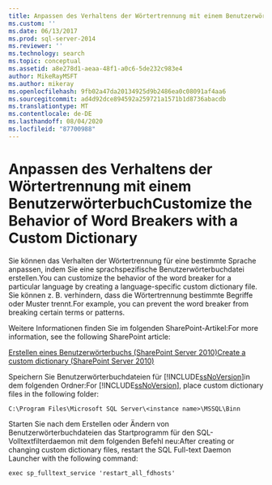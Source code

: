 ```yaml
---
title: Anpassen des Verhaltens der Wörtertrennung mit einem Benutzerwörterbuch | Microsoft-Dokumentation
ms.custom: ''
ms.date: 06/13/2017
ms.prod: sql-server-2014
ms.reviewer: ''
ms.technology: search
ms.topic: conceptual
ms.assetid: a8e278d1-aeaa-48f1-a0c6-5de232c983e4
author: MikeRayMSFT
ms.author: mikeray
ms.openlocfilehash: 9fb02a47da20134925d9b2486ea0c08091af4aa6
ms.sourcegitcommit: ad4d92dce894592a259721a1571b1d8736abacdb
ms.translationtype: MT
ms.contentlocale: de-DE
ms.lasthandoff: 08/04/2020
ms.locfileid: "87700988"
---
```

# <a name="customize-the-behavior-of-word-breakers-with-a-custom-dictionary"></a><span data-ttu-id="09cf5-102">Anpassen des Verhaltens der Wörtertrennung mit einem Benutzerwörterbuch</span><span class="sxs-lookup"><span data-stu-id="09cf5-102">Customize the Behavior of Word Breakers with a Custom Dictionary</span></span>
  <span data-ttu-id="09cf5-103">Sie können das Verhalten der Wörtertrennung für eine bestimmte Sprache anpassen, indem Sie eine sprachspezifische Benutzerwörterbuchdatei erstellen.</span><span class="sxs-lookup"><span data-stu-id="09cf5-103">You can customize the behavior of the word breaker for a particular language by creating a language-specific custom dictionary file.</span></span> <span data-ttu-id="09cf5-104">Sie können z. B. verhindern, dass die Wörtertrennung bestimmte Begriffe oder Muster trennt.</span><span class="sxs-lookup"><span data-stu-id="09cf5-104">For example, you can prevent the word breaker from breaking certain terms or patterns.</span></span>  
  
 <span data-ttu-id="09cf5-105">Weitere Informationen finden Sie im folgenden SharePoint-Artikel:</span><span class="sxs-lookup"><span data-stu-id="09cf5-105">For more information, see the following SharePoint article:</span></span>  
  
 [<span data-ttu-id="09cf5-106">Erstellen eines Benutzerwörterbuchs (SharePoint Server 2010)</span><span class="sxs-lookup"><span data-stu-id="09cf5-106">Create a custom dictionary (SharePoint Server 2010)</span></span>](https://go.microsoft.com/fwlink/?LinkId=215011)  
  
 <span data-ttu-id="09cf5-107">Speichern Sie Benutzerwörterbuchdateien für [!INCLUDE[ssNoVersion](../../includes/ssnoversion-md.md)]in dem folgenden Ordner:</span><span class="sxs-lookup"><span data-stu-id="09cf5-107">For [!INCLUDE[ssNoVersion](../../includes/ssnoversion-md.md)], place custom dictionary files in the following folder:</span></span>  
  
 `C:\Program Files\Microsoft SQL Server\<instance name>\MSSQL\Binn`  
  
 <span data-ttu-id="09cf5-108">Starten Sie nach dem Erstellen oder Ändern von Benutzerwörterbuchdateien das Startprogramm für den SQL-Volltextfilterdaemon mit dem folgenden Befehl neu:</span><span class="sxs-lookup"><span data-stu-id="09cf5-108">After creating or changing custom dictionary files, restart the SQL Full-text Daemon Launcher with the following command:</span></span>  
  
 `exec sp_fulltext_service 'restart_all_fdhosts'`  
  
  
